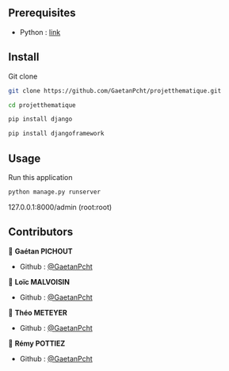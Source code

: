 ## Prerequisites

- Python : [link](https://www.python.org/)

## Install

Git clone

```bash
git clone https://github.com/GaetanPcht/projetthematique.git
```

```bash
cd projetthematique
```

```bash
pip install django
```

```bash
pip install djangoframework
```

## Usage

Run this application

```bash
python manage.py runserver
```

127.0.0.1:8000/admin (root:root)

## Contributors

👨 **Gaétan PICHOUT**
- Github : [@GaetanPcht](https://github.com/GaetanPcht)

👨 **Loïc MALVOISIN**
- Github : [@GaetanPcht](https://github.com/malvoisinl)

👨 **Théo METEYER**
- Github : [@GaetanPcht](https://github.com/tmeteyer)

👨 **Rémy POTTIEZ**
- Github : [@GaetanPcht](https://github.com/Draclight)
